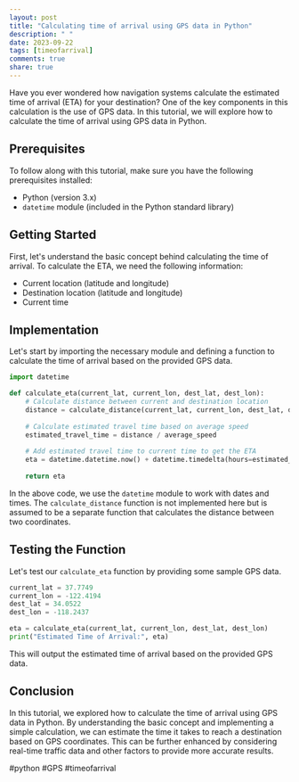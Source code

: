 ```yaml
---
layout: post
title: "Calculating time of arrival using GPS data in Python"
description: " "
date: 2023-09-22
tags: [timeofarrival]
comments: true
share: true
---
```


Have you ever wondered how navigation systems calculate the estimated time of arrival (ETA) for your destination? One of the key components in this calculation is the use of GPS data. In this tutorial, we will explore how to calculate the time of arrival using GPS data in Python.

## Prerequisites

To follow along with this tutorial, make sure you have the following prerequisites installed:

- Python (version 3.x)
- `datetime` module (included in the Python standard library)

## Getting Started

First, let's understand the basic concept behind calculating the time of arrival. To calculate the ETA, we need the following information:

- Current location (latitude and longitude)
- Destination location (latitude and longitude)
- Current time

## Implementation

Let's start by importing the necessary module and defining a function to calculate the time of arrival based on the provided GPS data.

```python
import datetime

def calculate_eta(current_lat, current_lon, dest_lat, dest_lon):
    # Calculate distance between current and destination location
    distance = calculate_distance(current_lat, current_lon, dest_lat, dest_lon)
    
    # Calculate estimated travel time based on average speed
    estimated_travel_time = distance / average_speed
    
    # Add estimated travel time to current time to get the ETA
    eta = datetime.datetime.now() + datetime.timedelta(hours=estimated_travel_time)
    
    return eta
```

In the above code, we use the `datetime` module to work with dates and times. The `calculate_distance` function is not implemented here but is assumed to be a separate function that calculates the distance between two coordinates.

## Testing the Function

Let's test our `calculate_eta` function by providing some sample GPS data.

```python
current_lat = 37.7749
current_lon = -122.4194
dest_lat = 34.0522
dest_lon = -118.2437

eta = calculate_eta(current_lat, current_lon, dest_lat, dest_lon)
print("Estimated Time of Arrival:", eta)
```

This will output the estimated time of arrival based on the provided GPS data.

## Conclusion

In this tutorial, we explored how to calculate the time of arrival using GPS data in Python. By understanding the basic concept and implementing a simple calculation, we can estimate the time it takes to reach a destination based on GPS coordinates. This can be further enhanced by considering real-time traffic data and other factors to provide more accurate results.

#python #GPS #timeofarrival
